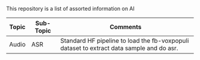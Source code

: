 This repository is a list of assorted information on AI 

|Topic|Sub-Topic|Comments|
|-|-|-|
|Audio|ASR|Standard HF pipeline to load the fb-voxpopuli dataset to extract data sample and do asr.|